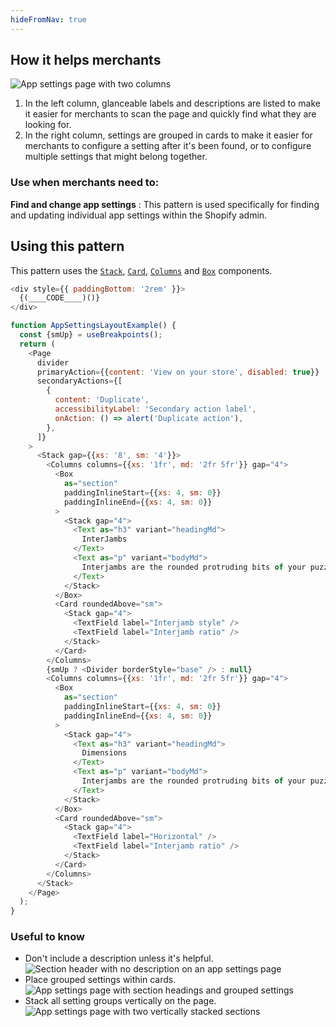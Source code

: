 ```yaml
---
hideFromNav: true
---
```


<div as="HowItHelps">

## How it helps merchants

![App settings page with two columns](/images/patterns/app-settings-layout/app-settings-cover-image.png)

1. In the left column, glanceable labels and descriptions are listed to make it easier for merchants to scan the page and quickly find what they are looking for.
2. In the right column, settings are grouped in cards to make it easier for merchants to configure a setting after it's been found, or to configure multiple settings that might belong together.

<div as="DefinitionTable">

### Use when merchants need to:

**Find and change app settings**
: This pattern is used specifically for finding and updating individual app settings within the Shopify admin.

</div>
</div>
<div as="Usage">

## Using this pattern

This pattern uses the [`Stack`](/components/layout-and-structure/stack), [`Card`](/components/layout-and-structure/card), [`Columns`](/components/layout-and-structure/columns) and [`Box`](/components/layout-and-structure/box) components.

<!-- prettier-ignore -->
```javascript {"type":"previewContext","for":"example"}
<div style={{ paddingBottom: '2rem' }}>
  {(____CODE____)()}
</div>
```

```javascript {"type":"livePreview","id":"example"}
function AppSettingsLayoutExample() {
  const {smUp} = useBreakpoints();
  return (
    <Page
      divider
      primaryAction={{content: 'View on your store', disabled: true}}
      secondaryActions={[
        {
          content: 'Duplicate',
          accessibilityLabel: 'Secondary action label',
          onAction: () => alert('Duplicate action'),
        },
      ]}
    >
      <Stack gap={{xs: '8', sm: '4'}}>
        <Columns columns={{xs: '1fr', md: '2fr 5fr'}} gap="4">
          <Box
            as="section"
            paddingInlineStart={{xs: 4, sm: 0}}
            paddingInlineEnd={{xs: 4, sm: 0}}
          >
            <Stack gap="4">
              <Text as="h3" variant="headingMd">
                InterJambs
              </Text>
              <Text as="p" variant="bodyMd">
                Interjambs are the rounded protruding bits of your puzzlie piece
              </Text>
            </Stack>
          </Box>
          <Card roundedAbove="sm">
            <Stack gap="4">
              <TextField label="Interjamb style" />
              <TextField label="Interjamb ratio" />
            </Stack>
          </Card>
        </Columns>
        {smUp ? <Divider borderStyle="base" /> : null}
        <Columns columns={{xs: '1fr', md: '2fr 5fr'}} gap="4">
          <Box
            as="section"
            paddingInlineStart={{xs: 4, sm: 0}}
            paddingInlineEnd={{xs: 4, sm: 0}}
          >
            <Stack gap="4">
              <Text as="h3" variant="headingMd">
                Dimensions
              </Text>
              <Text as="p" variant="bodyMd">
                Interjambs are the rounded protruding bits of your puzzlie piece
              </Text>
            </Stack>
          </Box>
          <Card roundedAbove="sm">
            <Stack gap="4">
              <TextField label="Horizontal" />
              <TextField label="Interjamb ratio" />
            </Stack>
          </Card>
        </Columns>
      </Stack>
    </Page>
  );
}
```

</div>
<div as="UsefulToKnow">

### Useful to know

- <span>Don't include a description unless it's helpful.</span> ![Section header with no description on an app settings page](/images/patterns/app-settings-layout/app-settings-usage-1.png)
- <span>Place grouped settings within cards.</span> ![App settings page with section headings and grouped settings](/images/patterns/app-settings-layout/app-settings-usage-2.png)
- <span>Stack all setting groups vertically on the page.</span> ![App settings page with two vertically stacked sections](/images/patterns/app-settings-layout/app-settings-usage-3.png)

</div>
